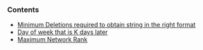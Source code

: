 ### Contents

- [Minimum Deletions required to obtain string in the right format](/Codility%20Online%20Assessment/minstring.py)
- [Day of week that is K days later](/Codility%20Online%20Assessment/daysOfWeek.py)
- [Maximum Network Rank](/Codility%20Online%20Assessment/maxNetwork.py)
